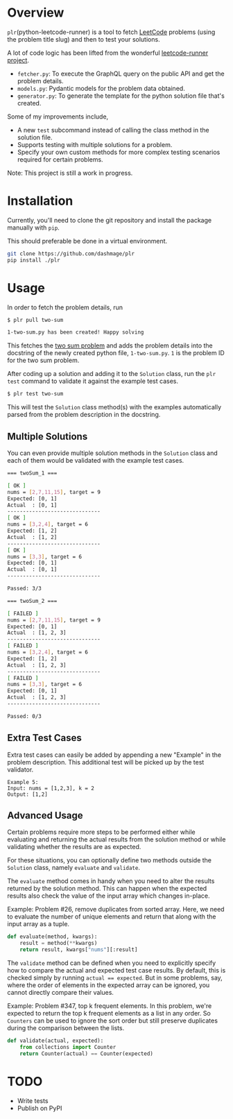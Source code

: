 # Overview
`plr`(python-leetcode-runner) is a tool to fetch [LeetCode](https://leetcode.com) problems (using the problem title slug) and then to test your solutions.

A lot of code logic has been lifted from the wonderful [leetcode-runner project](https://github.com/fbjorn/leetcode-runner).
- `fetcher.py`: To execute the GraphQL query on the public API and get the problem details.
- `models.py`: Pydantic models for the problem data obtained.
- `generator.py`: To generate the template for the python solution file that's created.

Some of my improvements include,
- A new `test` subcommand instead of calling the class method in the solution file.
- Supports testing with multiple solutions for a problem.
- Specify your own custom methods for more complex testing scenarios required for certain problems.

Note: This project is still a work in progress.

# Installation
Currently, you'll need to clone the git repository and install the package manually with `pip`.

This should preferable be done in a virtual environment.

```sh
git clone https://github.com/dashmage/plr
pip install ./plr
```

# Usage
In order to fetch the problem details, run

```sh
$ plr pull two-sum

1-two-sum.py has been created! Happy solving
```
This fetches the [two sum problem](https://leetcode.com/problems/two-sum/) and adds the problem details into the docstring of the newly created python file, `1-two-sum.py`. `1` is the problem ID for the two sum problem.

After coding up a solution and adding it to the `Solution` class, run the `plr test` command to validate it against the example test cases.
```sh
$ plr test two-sum
```

This will test the `Solution` class method(s) with the examples automatically parsed from the problem description in the docstring.


## Multiple Solutions
You can even provide multiple solution methods in the `Solution` class and each of them would be validated with the example test cases.

```sh
=== twoSum_1 ===

[ OK ]
nums = [2,7,11,15], target = 9
Expected: [0, 1]
Actual  : [0, 1]
------------------------------
[ OK ]
nums = [3,2,4], target = 6
Expected: [1, 2]
Actual  : [1, 2]
------------------------------
[ OK ]
nums = [3,3], target = 6
Expected: [0, 1]
Actual  : [0, 1]
------------------------------

Passed: 3/3

=== twoSum_2 ===

[ FAILED ]
nums = [2,7,11,15], target = 9
Expected: [0, 1]
Actual  : [1, 2, 3]
------------------------------
[ FAILED ]
nums = [3,2,4], target = 6
Expected: [1, 2]
Actual  : [1, 2, 3]
------------------------------
[ FAILED ]
nums = [3,3], target = 6
Expected: [0, 1]
Actual  : [1, 2, 3]
------------------------------

Passed: 0/3

```

## Extra Test Cases
Extra test cases can easily be added by appending a new "Example" in the problem description. This additional test will be picked up by the test validator.

```
Example 5:
Input: nums = [1,2,3], k = 2
Output: [1,2]
```

## Advanced Usage
Certain problems require more steps to be performed either while evaluating and returning the actual results from the solution method or while validating whether the results are as expected.

For these situations, you can optionally define two methods outside the `Solution` class, namely `evaluate` and `validate`.

The `evaluate` method comes in handy when you need to alter the results returned by the solution method. This can happen when the expected results also check the value of the input array which changes in-place.

Example: Problem #26, remove duplicates from sorted array. Here, we need to evaluate the number of unique elements and return that along with the input array as a tuple.
```python
def evaluate(method, kwargs):
    result = method(**kwargs)
    return result, kwargs["nums"][:result]
```

The `validate` method can be defined when you need to explicitly specify how to compare the actual and expected test case results. By default, this is checked simply by running `actual == expected`. But in some problems, say, where the order of elements in the expected array can be ignored, you cannot directly compare their values.

Example: Problem #347, top k frequent elements. In this problem, we're expected to return the top k frequent elements as a list in any order. So `Counters` can be used to ignore the sort order but still preserve duplicates during the comparison between the lists.
```python
def validate(actual, expected):
    from collections import Counter
    return Counter(actual) == Counter(expected)
```

# TODO
- Write tests
- Publish on PyPI
